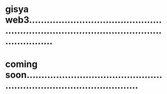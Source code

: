 # gisya web3..................................................................................................................
# coming soon...........................................................................................
